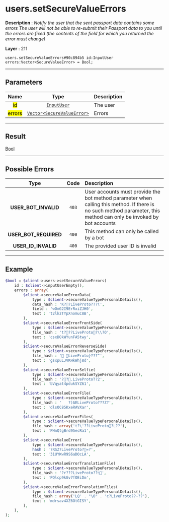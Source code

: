 # users.setSecureValueErrors

**Description** : *Notify the user that the sent passport data contains some errors The user will not be able to re-submit their Passport data to you until the errors are fixed (the contents of the field for which you returned the error must change)*

**Layer** : 211

```tl
users.setSecureValueErrors#90c894b5 id:InputUser errors:Vector<SecureValueError> = Bool;
```

---

## Parameters

| Name | Type | Description |
| :---: | :---: | :--- |
| <mark>id</mark> | [`InputUser`](type/InputUser) | The user |
| <mark>errors</mark> | [`Vector<SecureValueError>`](type/SecureValueError) | Errors |

---

## Result

[Bool](type/Bool)

---

## Possible Errors

| Type | Code | Description |
| :---: | :---: | :--- |
| **USER_BOT_INVALID** | `403` | User accounts must provide the bot method parameter when calling this method. If there is no such method parameter, this method can only be invoked by bot accounts |
| **USER_BOT_REQUIRED** | `400` | This method can only be called by a bot |
| **USER_ID_INVALID** | `400` | The provided user ID is invalid |

---

## Example

```php
$bool = $client->users->setSecureValueErrors(
	id : $client->inputUserEmpty(),
	errors : array(
		$client->secureValueErrorData(
			type : $client->secureValueTypePersonalDetails(),
			data_hash : 'Κ??LiveProto???ϊ',
			field : 'wOmG2I9ErRxiZJH0',
			text : 't2lkzTYpXnomuC8B',
		),
		$client->secureValueErrorFrontSide(
			type : $client->secureValueTypePersonalDetails(),
			file_hash : 't???LiveProto?\\?O',
			text : 'csxDOkWYunFA5twy',
		),
		$client->secureValueErrorReverseSide(
			type : $client->secureValueTypePersonalDetails(),
			file_hash : '؜ LiveProto}???^',
			text : 'gsxpuLJVKHkWhj8d',
		),
		$client->secureValueErrorSelfie(
			type : $client->secureValueTypePersonalDetails(),
			file_hash : '??.LiveProtoؖ??2',
			text : 'bVqyat4pdukSYZ61',
		),
		$client->secureValueErrorFile(
			type : $client->secureValueTypePersonalDetails(),
			file_hash : '	?)AELiveProto???Z?',
			text : 'dlsOC85KxeRAVXar',
		),
		$client->secureValueErrorFiles(
			type : $client->secureValueTypePersonalDetails(),
			file_hash : array('t?\'??LiveProto?L??'),
			text : 'PHnQtgBrd95ecRa1',
		),
		$client->secureValueError(
			type : $client->secureValueTypePersonalDetails(),
			hash : '?RSZ?LiveProto?=?',
			text : '31UYKwR9S6aDOcLA',
		),
		$client->secureValueErrorTranslationFile(
			type : $client->secureValueTypePersonalDetails(),
			file_hash : '?r???LiveProto??ף',
			text : 'PQlcp9kGv7fOEiDm',
		),
		$client->secureValueErrorTranslationFiles(
			type : $client->secureValueTypePersonalDetails(),
			file_hash : array('LQ' . "\0" . 'c?LiveProto??-??'),
			text : 'mdrsav4XZ6OtGISY',
		),
	),
);
```